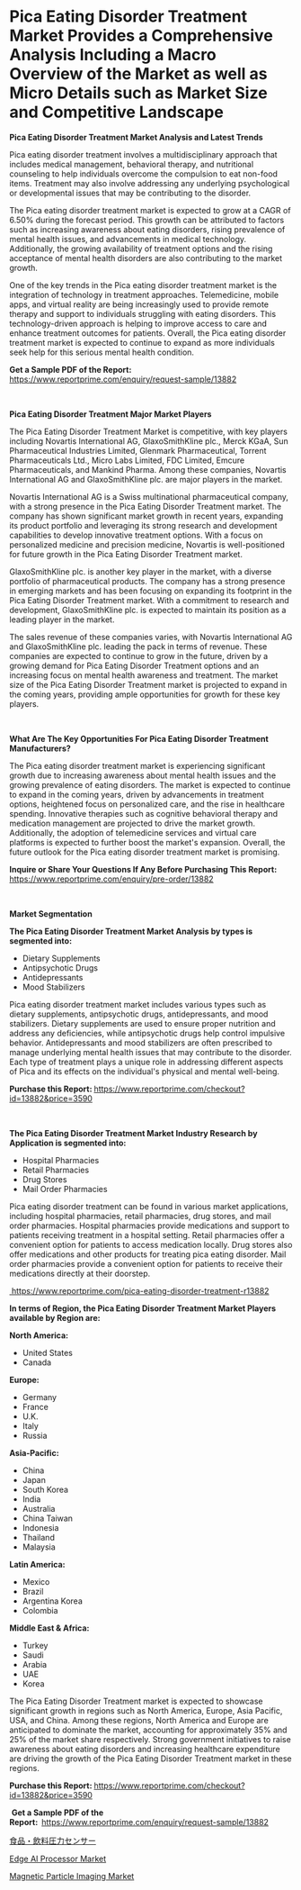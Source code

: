 <p><h1>Pica Eating Disorder Treatment Market Provides a Comprehensive Analysis Including a Macro Overview of the Market as well as Micro Details such as Market Size and Competitive Landscape</h1></p><p><strong>Pica Eating Disorder Treatment Market Analysis and Latest Trends</strong></p>
<p><p>Pica eating disorder treatment involves a multidisciplinary approach that includes medical management, behavioral therapy, and nutritional counseling to help individuals overcome the compulsion to eat non-food items. Treatment may also involve addressing any underlying psychological or developmental issues that may be contributing to the disorder.</p><p>The Pica eating disorder treatment market is expected to grow at a CAGR of 6.50% during the forecast period. This growth can be attributed to factors such as increasing awareness about eating disorders, rising prevalence of mental health issues, and advancements in medical technology. Additionally, the growing availability of treatment options and the rising acceptance of mental health disorders are also contributing to the market growth.</p><p>One of the key trends in the Pica eating disorder treatment market is the integration of technology in treatment approaches. Telemedicine, mobile apps, and virtual reality are being increasingly used to provide remote therapy and support to individuals struggling with eating disorders. This technology-driven approach is helping to improve access to care and enhance treatment outcomes for patients. Overall, the Pica eating disorder treatment market is expected to continue to expand as more individuals seek help for this serious mental health condition.</p></p>
<p><strong>Get a Sample PDF of the Report:&nbsp;</strong> <a href="https://www.reportprime.com/enquiry/request-sample/13882">https://www.reportprime.com/enquiry/request-sample/13882</a></p>
<p>&nbsp;</p>
<p><strong>Pica Eating Disorder Treatment Major Market Players</strong></p>
<p><p>The Pica Eating Disorder Treatment Market is competitive, with key players including Novartis International AG, GlaxoSmithKline plc., Merck KGaA, Sun Pharmaceutical Industries Limited, Glenmark Pharmaceutical, Torrent Pharmaceuticals Ltd., Micro Labs Limited, FDC Limited, Emcure Pharmaceuticals, and Mankind Pharma. Among these companies, Novartis International AG and GlaxoSmithKline plc. are major players in the market.</p><p>Novartis International AG is a Swiss multinational pharmaceutical company, with a strong presence in the Pica Eating Disorder Treatment market. The company has shown significant market growth in recent years, expanding its product portfolio and leveraging its strong research and development capabilities to develop innovative treatment options. With a focus on personalized medicine and precision medicine, Novartis is well-positioned for future growth in the Pica Eating Disorder Treatment market.</p><p>GlaxoSmithKline plc. is another key player in the market, with a diverse portfolio of pharmaceutical products. The company has a strong presence in emerging markets and has been focusing on expanding its footprint in the Pica Eating Disorder Treatment market. With a commitment to research and development, GlaxoSmithKline plc. is expected to maintain its position as a leading player in the market.</p><p>The sales revenue of these companies varies, with Novartis International AG and GlaxoSmithKline plc. leading the pack in terms of revenue. These companies are expected to continue to grow in the future, driven by a growing demand for Pica Eating Disorder Treatment options and an increasing focus on mental health awareness and treatment. The market size of the Pica Eating Disorder Treatment market is projected to expand in the coming years, providing ample opportunities for growth for these key players.</p></p>
<p>&nbsp;</p>
<p><strong>What Are The Key Opportunities For Pica Eating Disorder Treatment Manufacturers?</strong></p>
<p><p>The Pica eating disorder treatment market is experiencing significant growth due to increasing awareness about mental health issues and the growing prevalence of eating disorders. The market is expected to continue to expand in the coming years, driven by advancements in treatment options, heightened focus on personalized care, and the rise in healthcare spending. Innovative therapies such as cognitive behavioral therapy and medication management are projected to drive the market growth. Additionally, the adoption of telemedicine services and virtual care platforms is expected to further boost the market's expansion. Overall, the future outlook for the Pica eating disorder treatment market is promising.</p></p>
<p><strong>Inquire or Share Your Questions If Any Before Purchasing This Report:</strong> <a href="https://www.reportprime.com/enquiry/pre-order/13882">https://www.reportprime.com/enquiry/pre-order/13882</a></p>
<p>&nbsp;</p>
<p><strong>Market Segmentation</strong></p>
<p><strong>The Pica Eating Disorder Treatment Market Analysis by types is segmented into:</strong></p>
<p><ul><li>Dietary Supplements</li><li>Antipsychotic Drugs</li><li>Antidepressants</li><li>Mood Stabilizers</li></ul></p>
<p><p>Pica eating disorder treatment market includes various types such as dietary supplements, antipsychotic drugs, antidepressants, and mood stabilizers. Dietary supplements are used to ensure proper nutrition and address any deficiencies, while antipsychotic drugs help control impulsive behavior. Antidepressants and mood stabilizers are often prescribed to manage underlying mental health issues that may contribute to the disorder. Each type of treatment plays a unique role in addressing different aspects of Pica and its effects on the individual's physical and mental well-being.</p></p>
<p><strong>Purchase this Report:&nbsp;</strong><a href="https://www.reportprime.com/checkout?id=13882&price=3590">https://www.reportprime.com/checkout?id=13882&price=3590</a></p>
<p>&nbsp;</p>
<p><strong>The Pica Eating Disorder Treatment Market Industry Research by Application is segmented into:</strong></p>
<p><ul><li>Hospital Pharmacies</li><li>Retail Pharmacies</li><li>Drug Stores</li><li>Mail Order Pharmacies</li></ul></p>
<p><p>Pica eating disorder treatment can be found in various market applications, including hospital pharmacies, retail pharmacies, drug stores, and mail order pharmacies. Hospital pharmacies provide medications and support to patients receiving treatment in a hospital setting. Retail pharmacies offer a convenient option for patients to access medication locally. Drug stores also offer medications and other products for treating pica eating disorder. Mail order pharmacies provide a convenient option for patients to receive their medications directly at their doorstep.</p></p>
<p><a href="https://www.reportprime.com/pica-eating-disorder-treatment-r13882">&nbsp;https://www.reportprime.com/pica-eating-disorder-treatment-r13882</a></p>
<p><strong>In terms of Region, the Pica Eating Disorder Treatment Market Players available by Region are:</strong></p>
<p>
    <p> <strong> North America: </strong>
        <ul>
            <li>United States</li>
            <li>Canada</li>
        </ul>
        </p> 
    <p> <strong> Europe: </strong>
        <ul>
            <li>Germany</li>
            <li>France</li>
            <li>U.K.</li>
            <li>Italy</li>
            <li>Russia</li>
        </ul>
        </p> 
    <p> <strong> Asia-Pacific: </strong>
        <ul>
            <li>China</li>
            <li>Japan</li>
            <li>South Korea</li>
            <li>India</li>
            <li>Australia</li>
            <li>China Taiwan</li>
            <li>Indonesia</li>
            <li>Thailand</li>
            <li>Malaysia</li>
        </ul>
        </p> 
    <p> <strong> Latin America: </strong>
        <ul>
            <li>Mexico</li>
            <li>Brazil</li>
            <li>Argentina Korea</li>
            <li>Colombia</li>
        </ul>
        </p> 
    <p> <strong> Middle East & Africa: </strong>
        <ul>
            <li>Turkey</li>
            <li>Saudi</li>
            <li>Arabia</li>
            <li>UAE</li>
            <li>Korea</li>
        </ul>
    </p>
    </p>
<p><p>The Pica Eating Disorder Treatment market is expected to showcase significant growth in regions such as North America, Europe, Asia Pacific, USA, and China. Among these regions, North America and Europe are anticipated to dominate the market, accounting for approximately 35% and 25% of the market share respectively. Strong government initiatives to raise awareness about eating disorders and increasing healthcare expenditure are driving the growth of the Pica Eating Disorder Treatment market in these regions.</p></p>
<p><strong>Purchase this Report: </strong><a href="https://www.reportprime.com/checkout?id=13882&price=3590">https://www.reportprime.com/checkout?id=13882&price=3590</a></p>
<p>&nbsp;<strong>Get a Sample PDF of the Report:&nbsp;&nbsp;</strong><a href="https://www.reportprime.com/enquiry/request-sample/13882">https://www.reportprime.com/enquiry/request-sample/13882</a></p>
<p><strong></strong></p>
<p><p><a href="https://github.com/oqxogxyvqe90775/Market-Research-Report-List-2/blob/main/427007686989.md">食品・飲料圧力センサー</a></p><p><a href="https://github.com/JennyferFeil2023/Market-Research-Report-List-1/blob/main/edge-ai-processor-market.md">Edge AI Processor Market</a></p><p><a href="https://github.com/gracielawharr/Market-Research-Report-List-1/blob/main/magnetic-particle-imaging-market.md">Magnetic Particle Imaging Market</a></p></p>